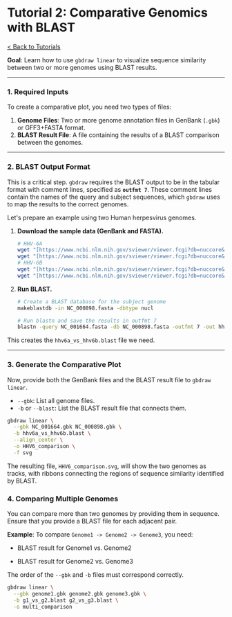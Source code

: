 # Tutorial 2: Comparative Genomics with BLAST

[< Back to Tutorials](./)

**Goal**: Learn how to use `gbdraw linear` to visualize sequence similarity between two or more genomes using BLAST results.

---

### 1. Required Inputs

To create a comparative plot, you need two types of files:

1.  **Genome Files**: Two or more genome annotation files in GenBank (`.gbk`) or GFF3+FASTA format.
2.  **BLAST Result File**: A file containing the results of a BLAST comparison between the genomes.

---

### 2. BLAST Output Format

This is a critical step. `gbdraw` requires the BLAST output to be in the tabular format with comment lines, specified as **`outfmt 7`**. These comment lines contain the names of the query and subject sequences, which `gbdraw` uses to map the results to the correct genomes.

Let's prepare an example using two Human herpesvirus genomes.

1.  **Download the sample data (GenBank and FASTA).**
    ```bash
    # HHV-6A
    wget "[https://www.ncbi.nlm.nih.gov/sviewer/viewer.fcgi?db=nuccore&dopt=gbwithparts&id=NC_001664.4](https://www.ncbi.nlm.nih.gov/sviewer/viewer.fcgi?db=nuccore&dopt=gbwithparts&id=NC_001664.4)" -O NC_001664.gbk
    wget "[https://www.ncbi.nlm.nih.gov/sviewer/viewer.fcgi?db=nuccore&dopt=fasta&id=NC_001664.4](https://www.ncbi.nlm.nih.gov/sviewer/viewer.fcgi?db=nuccore&dopt=fasta&id=NC_001664.4)" -O NC_001664.fasta
    # HHV-6B
    wget "[https://www.ncbi.nlm.nih.gov/sviewer/viewer.fcgi?db=nuccore&dopt=gbwithparts&id=NC_000898.1](https://www.ncbi.nlm.nih.gov/sviewer/viewer.fcgi?db=nuccore&dopt=gbwithparts&id=NC_000898.1)" -O NC_000898.gbk
    wget "[https://www.ncbi.nlm.nih.gov/sviewer/viewer.fcgi?db=nuccore&dopt=fasta&id=NC_000898.1](https://www.ncbi.nlm.nih.gov/sviewer/viewer.fcgi?db=nuccore&dopt=fasta&id=NC_000898.1)" -O NC_000898.fasta
    ```

2.  **Run BLAST.**
    ```bash
    # Create a BLAST database for the subject genome
    makeblastdb -in NC_000898.fasta -dbtype nucl

    # Run blastn and save the results in outfmt 7
    blastn -query NC_001664.fasta -db NC_000898.fasta -outfmt 7 -out hhv6a_vs_hhv6b.blast
    ```
This creates the `hhv6a_vs_hhv6b.blast` file we need.

---

### 3. Generate the Comparative Plot

Now, provide both the GenBank files and the BLAST result file to `gbdraw linear`.

* `--gbk`: List all genome files.
* `-b` or `--blast`: List the BLAST result file that connects them.

```bash
gbdraw linear \
  --gbk NC_001664.gbk NC_000898.gbk \
  -b hhv6a_vs_hhv6b.blast \
  --align_center \
  -o HHV6_comparison \
  -f svg
```

The resulting file, `HHV6_comparison.svg`, will show the two genomes as tracks, with ribbons connecting the regions of sequence similarity identified by BLAST.

### 4. Comparing Multiple Genomes
You can compare more than two genomes by providing them in sequence. Ensure that you provide a BLAST file for each adjacent pair.

**Example**: To compare `Genome1 -> Genome2 -> Genome3`, you need:

- BLAST result for Genome1 vs. Genome2

- BLAST result for Genome2 vs. Genome3

The order of the `--gbk` and `-b` files must correspond correctly.
```bash
gbdraw linear \
  --gbk genome1.gbk genome2.gbk genome3.gbk \
  -b g1_vs_g2.blast g2_vs_g3.blast \
  -o multi_comparison
```

